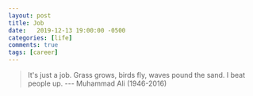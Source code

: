 ```yaml
---
layout: post
title: Job
date:   2019-12-13 19:00:00 -0500
categories: [life]
comments: true
tags: [career]
---
```



> It's just a job. Grass grows, birds fly, waves pound the sand. I beat people up. --- Muhammad Ali (1946-2016)
